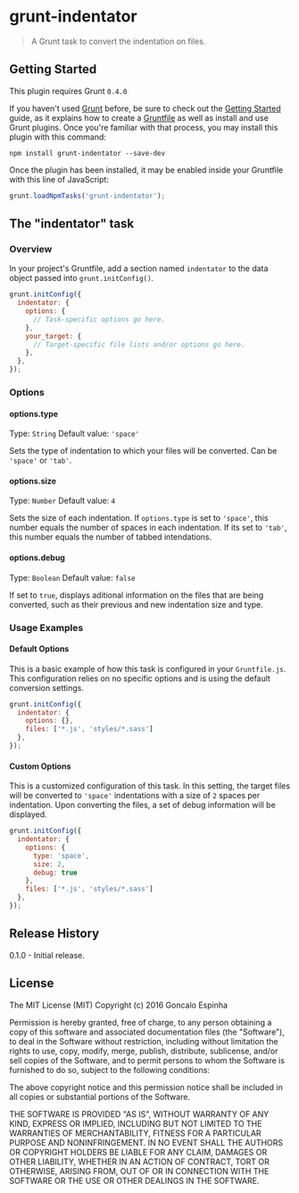 # grunt-indentator

> A Grunt task to convert the indentation on files.

## Getting Started
This plugin requires Grunt `0.4.0`

If you haven't used [Grunt](http://gruntjs.com/) before, be sure to check out the [Getting Started](http://gruntjs.com/getting-started) guide, as it explains how to create a [Gruntfile](http://gruntjs.com/sample-gruntfile) as well as install and use Grunt plugins. Once you're familiar with that process, you may install this plugin with this command:

```shell
npm install grunt-indentator --save-dev
```

Once the plugin has been installed, it may be enabled inside your Gruntfile with this line of JavaScript:

```js
grunt.loadNpmTasks('grunt-indentator');
```

## The "indentator" task

### Overview
In your project's Gruntfile, add a section named `indentator` to the data object passed into `grunt.initConfig()`.

```js
grunt.initConfig({
  indentator: {
    options: {
      // Task-specific options go here.
    },
    your_target: {
      // Target-specific file lists and/or options go here.
    },
  },
});
```

### Options

#### options.type
Type: `String`
Default value: `'space'`

Sets the type of indentation to which your files will be converted. Can be `'space'` or `'tab'`. 

#### options.size
Type: `Number`
Default value: `4`

Sets the size of each indentation. If `options.type` is set to `'space'`, this number equals the number of spaces in each indentation. If its set to `'tab'`, this number equals the number of tabbed intendations.

#### options.debug
Type: `Boolean`
Default value: `false`

If set to `true`, displays aditional information on the files that are being converted, such as their previous and new indentation size and type.

### Usage Examples

#### Default Options
This is a basic example of how this task is configured in your `Gruntfile.js`. This configuration relies on no specific options and is using the default conversion settings.

```js
grunt.initConfig({
  indentator: {
    options: {},
    files: ['*.js', 'styles/*.sass']
  },
});
```

#### Custom Options
This is a customized configuration of this task. In this setting, the target files will be converted to `'space'` indentations with a size of `2` spaces per indentation. Upon converting the files, a set of debug information will be displayed.

```js
grunt.initConfig({
  indentator: {
    options: {
      type: 'space',
      size: 2,
      debug: true
    },
    files: ['*.js', 'styles/*.sass']
  },
});
```

## Release History

0.1.0 - Initial release.

## License

The MIT License (MIT)
Copyright (c) 2016 Goncalo Espinha

Permission is hereby granted, free of charge, to any person obtaining a copy of this software and associated documentation files (the "Software"), to deal in the Software without restriction, including without limitation the rights to use, copy, modify, merge, publish, distribute, sublicense, and/or sell copies of the Software, and to permit persons to whom the Software is furnished to do so, subject to the following conditions:

The above copyright notice and this permission notice shall be included in all copies or substantial portions of the Software.

THE SOFTWARE IS PROVIDED "AS IS", WITHOUT WARRANTY OF ANY KIND, EXPRESS OR IMPLIED, INCLUDING BUT NOT LIMITED TO THE WARRANTIES OF MERCHANTABILITY, FITNESS FOR A PARTICULAR PURPOSE AND NONINFRINGEMENT. IN NO EVENT SHALL THE AUTHORS OR COPYRIGHT HOLDERS BE LIABLE FOR ANY CLAIM, DAMAGES OR OTHER LIABILITY, WHETHER IN AN ACTION OF CONTRACT, TORT OR OTHERWISE, ARISING FROM, OUT OF OR IN CONNECTION WITH THE SOFTWARE OR THE USE OR OTHER DEALINGS IN THE SOFTWARE.